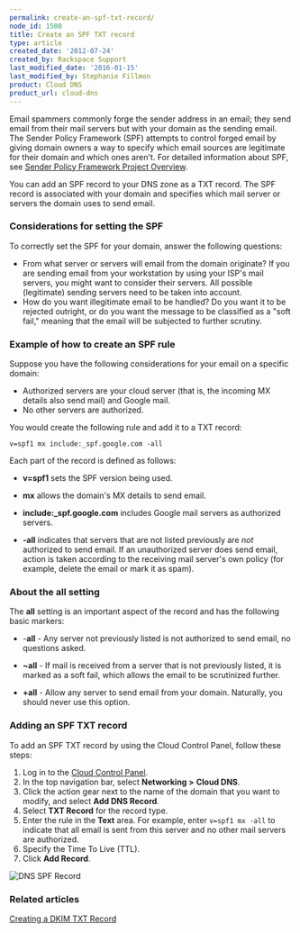 ```yaml
---
permalink: create-an-spf-txt-record/
node_id: 1500
title: Create an SPF TXT record
type: article
created_date: '2012-07-24'
created_by: Rackspace Support
last_modified_date: '2016-01-15'
last_modified_by: Stephanie Fillmon
product: Cloud DNS
product_url: cloud-dns
---
```


Email spammers commonly forge the sender address in an email; they send
email from their mail servers but with your domain as the sending email.
The Sender Policy Framework (SPF) attempts to control forged email by
giving domain owners a way to specify which email sources are legitimate
for their domain and which ones aren't. For detailed information about
SPF, see [Sender Policy Framework Project Overview](http://www.openspf.org/).

You can add an SPF record to your DNS zone as a TXT record. The SPF
record is associated with your domain and specifies which mail server or
servers the domain uses to send email.

### Considerations for setting the SPF

To correctly set the SPF for your domain, answer the following
questions:

-   From what server or servers will email from the domain originate? If
    you are sending email from your workstation by using your ISP's mail
    servers, you might want to consider their servers. All
    possible (legitimate) sending servers need to be taken into account.
-   How do you want illegitimate email to be handled? Do you want it to
    be rejected outright, or do you want the message to be classified as
    a "soft fail," meaning that the email will be subjected to
    further scrutiny.

### Example of how to create an SPF rule

Suppose you have the following considerations for your email on a
specific domain:

-   Authorized servers are your cloud server (that is, the incoming MX
    details also send mail) and Google mail.
-   No other servers are authorized.

You would create the following rule and add it to a TXT record:

```
v=spf1 mx include:_spf.google.com -all
```

Each part of the record is defined as follows:

-   **v=spf1** sets the SPF version being used.

-   **mx** allows the domain's MX details to send email.

-   **include:\_spf.google.com** includes Google mail servers as
    authorized servers.

-   **-all** indicates that servers that are not listed previously are
    *not* authorized to send email. If an unauthorized server does send
    email, action is taken according to the receiving mail server's own
    policy (for example, delete the email or mark it as spam).

### About the all setting

The **all** setting is an important aspect of the record and has the
following basic markers:

-   -**all** - Any server not previously listed is not authorized to
    send email, no questions asked.

-   **~all** - If mail is received from a server that is not previously
    listed, it is marked as a soft fail, which allows the email to be
    scrutinized further.

-   **+all** - Allow any server to send email from your domain.
    Naturally, you should never use this option.

### Adding an SPF TXT record

To add an SPF TXT record by using the Cloud Control Panel, follow these
steps:

1.  Log in to the [Cloud Control Panel](https://mycloud.rackspace.com/).
2.  In the top navigation bar, select **Networking &gt;** **Cloud DNS**.
3.  Click the action gear next to the name of the domain that you want
    to modify, and select **Add DNS Record**.
4.  Select **TXT Record** for the record type.
5.  Enter the rule in the **Text** area. For example, enter
    `v=spf1 mx -all` to indicate that all email is sent from this server
    and no other mail servers are authorized.
6.  Specify the Time To Live (TTL).
7.  Click **Add Record**.

![DNS SPF Record](http://c691244.r44.cf2.rackcdn.com/SPF%20Record%20DNS.png)

### Related articles

[Creating a DKIM TXT Record](/how-to/create-a-dkim-txt-record)
